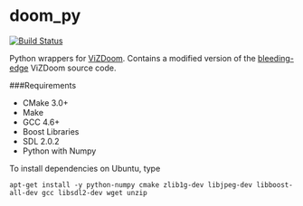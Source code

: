 # doom_py

[![Build Status](https://travis-ci.org/openai/doom-py.svg?branch=master)](https://travis-ci.org/openai/doom-py)

Python wrappers for [ViZDoom](http://vizdoom.cs.put.edu.pl/).
Contains a modified version of the [bleeding-edge](https://github.com/Marqt/ViZDoom/tree/5749d0a49dc6679cc7583b86e5c1861163644c39)
ViZDoom source code.

###Requirements

* CMake 3.0+
* Make
* GCC 4.6+
* Boost Libraries
* SDL 2.0.2
* Python with Numpy

To install dependencies on Ubuntu, type

```apt-get install -y python-numpy cmake zlib1g-dev libjpeg-dev libboost-all-dev gcc libsdl2-dev wget unzip```
